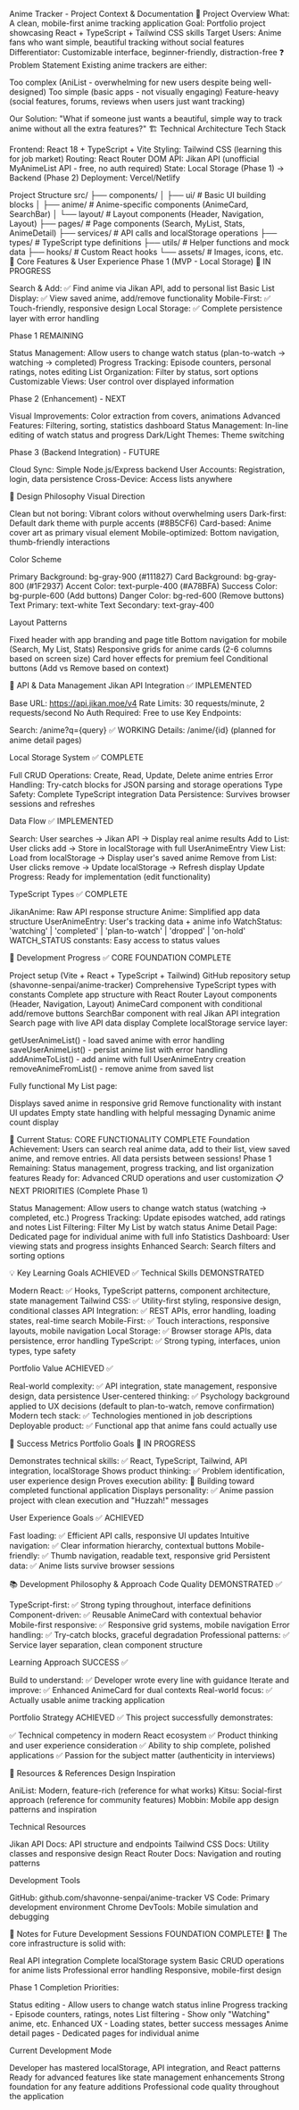 Anime Tracker - Project Context & Documentation
🎯 Project Overview
What: A clean, mobile-first anime tracking application
Goal: Portfolio project showcasing React + TypeScript + Tailwind CSS skills
Target Users: Anime fans who want simple, beautiful tracking without social features
Differentiator: Customizable interface, beginner-friendly, distraction-free
❓ Problem Statement
Existing anime trackers are either:

Too complex (AniList - overwhelming for new users despite being well-designed)
Too simple (basic apps - not visually engaging)
Feature-heavy (social features, forums, reviews when users just want tracking)

Our Solution: "What if someone just wants a beautiful, simple way to track anime without all the extra features?"
🏗️ Technical Architecture
Tech Stack

Frontend: React 18 + TypeScript + Vite
Styling: Tailwind CSS (learning this for job market)
Routing: React Router DOM
API: Jikan API (unofficial MyAnimeList API - free, no auth required)
State: Local Storage (Phase 1) → Backend (Phase 2)
Deployment: Vercel/Netlify

Project Structure
src/
├── components/
│   ├── ui/              # Basic UI building blocks
│   ├── anime/           # Anime-specific components (AnimeCard, SearchBar)
│   └── layout/          # Layout components (Header, Navigation, Layout)
├── pages/               # Page components (Search, MyList, Stats, AnimeDetail)
├── services/            # API calls and localStorage operations
├── types/               # TypeScript type definitions
├── utils/               # Helper functions and mock data
├── hooks/               # Custom React hooks
└── assets/              # Images, icons, etc.
📱 Core Features & User Experience
Phase 1 (MVP - Local Storage) 🔄 IN PROGRESS

Search & Add: ✅ Find anime via Jikan API, add to personal list
Basic List Display: ✅ View saved anime, add/remove functionality
Mobile-First: ✅ Touch-friendly, responsive design
Local Storage: ✅ Complete persistence layer with error handling

Phase 1 REMAINING

Status Management: Allow users to change watch status (plan-to-watch → watching → completed)
Progress Tracking: Episode counters, personal ratings, notes editing
List Organization: Filter by status, sort options
Customizable Views: User control over displayed information

Phase 2 (Enhancement) - NEXT

Visual Improvements: Color extraction from covers, animations
Advanced Features: Filtering, sorting, statistics dashboard
Status Management: In-line editing of watch status and progress
Dark/Light Themes: Theme switching

Phase 3 (Backend Integration) - FUTURE

Cloud Sync: Simple Node.js/Express backend
User Accounts: Registration, login, data persistence
Cross-Device: Access lists anywhere

🎨 Design Philosophy
Visual Direction

Clean but not boring: Vibrant colors without overwhelming users
Dark-first: Default dark theme with purple accents (#8B5CF6)
Card-based: Anime cover art as primary visual element
Mobile-optimized: Bottom navigation, thumb-friendly interactions

Color Scheme

Primary Background: bg-gray-900 (#111827)
Card Background: bg-gray-800 (#1F2937)
Accent Color: text-purple-400 (#A78BFA)
Success Color: bg-purple-600 (Add buttons)
Danger Color: bg-red-600 (Remove buttons)
Text Primary: text-white
Text Secondary: text-gray-400

Layout Patterns

Fixed header with app branding and page title
Bottom navigation for mobile (Search, My List, Stats)
Responsive grids for anime cards (2-6 columns based on screen size)
Card hover effects for premium feel
Conditional buttons (Add vs Remove based on context)

🔧 API & Data Management
Jikan API Integration ✅ IMPLEMENTED

Base URL: https://api.jikan.moe/v4
Rate Limits: 30 requests/minute, 2 requests/second
No Auth Required: Free to use
Key Endpoints:

Search: /anime?q={query} ✅ WORKING
Details: /anime/{id} (planned for anime detail pages)



Local Storage System ✅ COMPLETE

Full CRUD Operations: Create, Read, Update, Delete anime entries
Error Handling: Try-catch blocks for JSON parsing and storage operations
Type Safety: Complete TypeScript integration
Data Persistence: Survives browser sessions and refreshes

Data Flow ✅ IMPLEMENTED

Search: User searches → Jikan API → Display real anime results
Add to List: User clicks add → Store in localStorage with full UserAnimeEntry
View List: Load from localStorage → Display user's saved anime
Remove from List: User clicks remove → Update localStorage → Refresh display
Update Progress: Ready for implementation (edit functionality)

TypeScript Types ✅ COMPLETE

JikanAnime: Raw API response structure
Anime: Simplified app data structure
UserAnimeEntry: User's tracking data + anime info
WatchStatus: 'watching' | 'completed' | 'plan-to-watch' | 'dropped' | 'on-hold'
WATCH_STATUS constants: Easy access to status values

🚀 Development Progress
✅ CORE FOUNDATION COMPLETE

Project setup (Vite + React + TypeScript + Tailwind)
GitHub repository setup (shavonne-senpai/anime-tracker)
Comprehensive TypeScript types with constants
Complete app structure with React Router
Layout components (Header, Navigation, Layout)
AnimeCard component with conditional add/remove buttons
SearchBar component with real Jikan API integration
Search page with live API data display
Complete localStorage service layer:

getUserAnimeList() - load saved anime with error handling
saveUserAnimeList() - persist anime list with error handling
addAnimeToList() - add anime with full UserAnimeEntry creation
removeAnimeFromList() - remove anime from saved list


Fully functional My List page:

Displays saved anime in responsive grid
Remove functionality with instant UI updates
Empty state handling with helpful messaging
Dynamic anime count display



🔄 Current Status: CORE FUNCTIONALITY COMPLETE
Foundation Achievement: Users can search real anime data, add to their list, view saved anime, and remove entries. All data persists between sessions!
Phase 1 Remaining: Status management, progress tracking, and list organization features
Ready for: Advanced CRUD operations and user customization
📋 NEXT PRIORITIES (Complete Phase 1)

Status Management: Allow users to change watch status (watching → completed, etc.)
Progress Tracking: Update episodes watched, add ratings and notes
List Filtering: Filter My List by watch status
Anime Detail Page: Dedicated page for individual anime with full info
Statistics Dashboard: User viewing stats and progress insights
Enhanced Search: Search filters and sorting options

💡 Key Learning Goals ACHIEVED ✅
Technical Skills DEMONSTRATED

Modern React: ✅ Hooks, TypeScript patterns, component architecture, state management
Tailwind CSS: ✅ Utility-first styling, responsive design, conditional classes
API Integration: ✅ REST APIs, error handling, loading states, real-time search
Mobile-First: ✅ Touch interactions, responsive layouts, mobile navigation
Local Storage: ✅ Browser storage APIs, data persistence, error handling
TypeScript: ✅ Strong typing, interfaces, union types, type safety

Portfolio Value ACHIEVED ✅

Real-world complexity: ✅ API integration, state management, responsive design, data persistence
User-centered thinking: ✅ Psychology background applied to UX decisions (default to plan-to-watch, remove confirmation)
Modern tech stack: ✅ Technologies mentioned in job descriptions
Deployable product: ✅ Functional app that anime fans could actually use

🎯 Success Metrics
Portfolio Goals 🔄 IN PROGRESS

Demonstrates technical skills: ✅ React, TypeScript, Tailwind, API integration, localStorage
Shows product thinking: ✅ Problem identification, user experience design
Proves execution ability: 🔄 Building toward completed functional application
Displays personality: ✅ Anime passion project with clean execution and "Huzzah!" messages

User Experience Goals ✅ ACHIEVED

Fast loading: ✅ Efficient API calls, responsive UI updates
Intuitive navigation: ✅ Clear information hierarchy, contextual buttons
Mobile-friendly: ✅ Thumb navigation, readable text, responsive grid
Persistent data: ✅ Anime lists survive browser sessions

📚 Development Philosophy & Approach
Code Quality DEMONSTRATED ✅

TypeScript-first: ✅ Strong typing throughout, interface definitions
Component-driven: ✅ Reusable AnimeCard with contextual behavior
Mobile-first responsive: ✅ Responsive grid systems, mobile navigation
Error handling: ✅ Try-catch blocks, graceful degradation
Professional patterns: ✅ Service layer separation, clean component structure

Learning Approach SUCCESS ✅

Build to understand: ✅ Developer wrote every line with guidance
Iterate and improve: ✅ Enhanced AnimeCard for dual contexts
Real-world focus: ✅ Actually usable anime tracking application

Portfolio Strategy ACHIEVED ✅
This project successfully demonstrates:

✅ Technical competency in modern React ecosystem
✅ Product thinking and user experience consideration
✅ Ability to ship complete, polished applications
✅ Passion for the subject matter (authenticity in interviews)

🔗 Resources & References
Design Inspiration

AniList: Modern, feature-rich (reference for what works)
Kitsu: Social-first approach (reference for community features)
Mobbin: Mobile app design patterns and inspiration

Technical Resources

Jikan API Docs: API structure and endpoints
Tailwind CSS Docs: Utility classes and responsive design
React Router Docs: Navigation and routing patterns

Development Tools

GitHub: github.com/shavonne-senpai/anime-tracker
VS Code: Primary development environment
Chrome DevTools: Mobile simulation and debugging


📝 Notes for Future Development Sessions
FOUNDATION COMPLETE! 🎊
The core infrastructure is solid with:

Real API integration
Complete localStorage system
Basic CRUD operations for anime lists
Professional error handling
Responsive, mobile-first design

Phase 1 Completion Priorities:

Status editing - Allow users to change watch status inline
Progress tracking - Episode counters, ratings, notes
List filtering - Show only "Watching" anime, etc.
Enhanced UX - Loading states, better success messages
Anime detail pages - Dedicated pages for individual anime

Current Development Mode

Developer has mastered localStorage, API integration, and React patterns
Ready for advanced features like state management enhancements
Strong foundation for any feature additions
Professional code quality throughout the application
